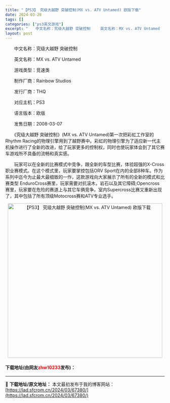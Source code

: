 ```yaml
---
title: "【PS3】 究级大越野 突破控制(MX vs. ATV Untamed) 欧版下载"
date: 2024-03-28
tags: []
categories: ["ps3英文游戏"]
excerpt: "　　中文名称：究级大越野 突破控制 　　英文名称：MX vs. ATV Untamed 　　游戏类型：竞速类 　　制作厂商：Rainbow Studios 　　发行厂商：THQ 　　对应主机：PS3 　　语言版本：欧版 　　发售日期：2008-03-07 　　《究级大越野 突破控制》(MX vs. &hellip;"
layout: post
---
```


 <p>　　中文名称：究级大越野 突破控制</p> <p>　　英文名称：MX vs. ATV Untamed</p> <p>　　游戏类型：竞速类</p> <p>　　制作厂商：Rainbow Studios</p> <p>　　发行厂商：THQ</p> <p>　　对应主机：PS3</p> <p>　　语言版本：欧版</p> <p>　　发售日期：2008-03-07</p> <p>　　《究级大越野 突破控制》(MX vs. ATV Untamed)第一次把彩虹工作室的Rhythm Racing的物理引擎用到了越野赛中。彩虹的物理引擎为了适应新一代主机操作进行了全新的改进，给了玩家更多的控制权，同时也使玩家体会到了其它赛车游戏所不具备的流畅和真实感。</p> <p>　　玩家可以在全新的比赛模式中竞争，跟全新的车型比赛，体验超强的X-Cross职业赛模式。在这个模式里，玩家要掌控包括ORV Sport在内的全部8种车。作为系列中迄今为止最大最细致的一作，这款游戏向大家展示了所有的全新的模式和比赛类型 EnduroCross赛里，玩家需要对抗滚木，岩石以及其它障碍;Opencross 赛里，玩家要在危险的赛道上与其它车俩竞争。室内Supercross比赛又重新出现了，其中包括了所有顶级Motocross赛和ATV专业选手。</p> <p align="center"><img align="" border="0" src="https://lad.sfcrom.cn/wp-content/uploads/2024/03/20240328_66051c2f52cba.jpg" width="488" alt="【PS3】 究级大越野 突破控制(MX vs. ATV Untamed) 欧版下载" /></p> <p><h4>下载地址(由网友<font color="red">zhw10233</font>发布)：</h4></p> 

---
📖 **下载地址/原文地址：** 本文最初发布于我的博客网站：[https://lad.sfcrom.cn/2024/03/67380/](https://lad.sfcrom.cn/2024/03/67380/)
